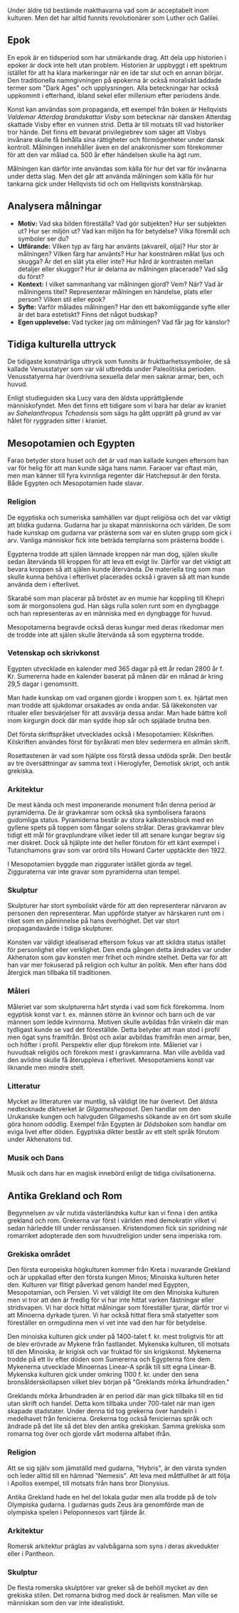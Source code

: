 Under äldre tid bestämde makthavarna vad som är acceptabelt inom kulturen. Men det har alltid funnits revolutionärer som Luther och Galilei.

## Epok
En epok är en tidsperiod som har utmärkande drag. Att dela upp historien i epoker är dock inte helt utan problem. Historien är uppbyggt i ett spektrum istället för att ha klara markeringar när en ide tar slut och en annan börjar. Den traditionella namngivningen på epokerna är också moraliskt laddade termer som "Dark Ages" och upplysningen. Alla beteckningar har också uppkommit i efterhand, ibland sekel eller millenium efter periodens ände.

Konst kan användas som propaganda, ett exempel från boken är Hellqvists *Valdemar Atterdag brandskattar Visby* som betecknar när dansken Atterdag skattade Visby efter en vunnen strid. Detta är till motsats till vad historiker tror hände. Det finns ett bevarat privilegiebrev som säger att Visbys invånare skulle få behålla sina rättigheter och förmögenheter under dansk kontroll. Målningen innehåller även en del anakronismer som förekommer för att den var målad ca. 500 år efter händelsen skulle ha ägt rum.

Målningen kan därför inte användas som källa för hur det var för invånarna under detta slag. Men det går att använda målningen som källa för hur tankarna gick under Hellqvists tid och om Hellqvists konstnärskap.

## Analysera målningar
- **Motiv:** Vad ska bilden föreställa? Vad gör subjekten? Hur ser subjekten ut? Hur ser miljön ut? Vad kan miljön ha för betydelse? Vilka föremål och symboler ser du? 
- **Utförande:** Vilken typ av färg har använts (akvarell, olja)? Hur stor är målningen? Vilken färg har använts? Hur har konstnären målat ljus och skugga? Är det en slät yta eller inte? Hur hård är kontrasten mellan detaljer eller skuggor? Hur är delarna av målningen placerade? Vad såg du först?
- **Kontext:** I vilket sammanhang var målningen gjord? Vem? När? Vad är målningens titel? Representerar målningen en händelse, plats eller person? Vilken stil eller epok? 
- **Syfte:** Varför målades målningen? Har den ett bakomliggande syfte eller är det bara estetiskt? Finns det något budskap?
- **Egen upplevelse:** Vad tycker jag om målningen? Vad får jag för känslor?

## Tidiga kulturella uttryck
De tidigaste konstnärliga uttryck som funnits är fruktbarhetssymboler, de så kallade Venusstatyer som var väl utbredda under Paleolitiska perioden. Venusstatyerna har överdrivna sexuella delar men saknar armar, ben, och huvud.

Enligt studieguiden ska Lucy vara den äldsta upprättgående människofyndet. Men det finns ett tidigare som vi bara har delar av kraniet av *Sahelanthropus Tchadensis* som sägs ha gått upprätt på grund av var hålet för ryggraden sitter i kraniet.

## Mesopotamien och Egypten

<!--Sumererna hade också en sorts bildspråk innan de gick över till kilskriften. Båda områderna hade under en punkt denna hierarki. Men hos Sumererna var prästen länge den högsta eller ekvivalent med kungen. Detta ändrades när Lugalerna kom och under Akkadiska perioden var kungarna gudar.-->

Farao betyder stora huset och det är vad man kallade kungen eftersom han var för helig för att man kunde säga hans namn. Faraoer var oftast män, men man känner till fyra kvinnliga regenter där Hatchepsut är den första. Både Egypten och Mesopotamien hade slavar.

### Religion

De egyptiska och sumeriska samhällen var djupt religiösa och det var viktigt att blidka gudarna. Gudarna har ju skapat människorna och världen. De som hade kunskap om gudarna var prästerna som var en sluten grupp som gick i arv. Vanliga människor fick inte beträda templarna som prästerna bodde i.

Egypterna trodde att själen lämnade kroppen när man dog, själen skulle sedan återvända till kroppen för att leva ett evigt liv. Därför var det viktigt att bevara kroppen så att själen kunde återvända. De materiella ting som man skulle kunna behöva i efterlivet placerades också i graven så att man kunde använda dem i efterlivet.

Skarabé som man placerar på bröstet av en mumie har koppling till Khepri som är morgonsolens gud. Han sägs rulla solen runt som en dyngbagge och han representeras av en människa med en dyngbagge för huvud.

Mesopotamerna begravde också deras kungar med deras rikedomar men de trodde inte att själen skulle återvända så som egypterna trodde.

### Vetenskap och skrivkonst
Egypten utvecklade en kalender med 365 dagar på ett år redan 2800 år f. Kr. Sumererna hade en kalender baserat på månen där en månad är kring 29,5 dagar i genomsnitt.

Man hade kunskap om vad organen gjorde i kroppen som t. ex. hjärtat men man trodde att sjukdomar orsakades av onda andar. Så läkekonsten var ritualer eller besvärjelser för att avsvärja dessa andar. Man hade bättre koll inom kirgurgin dock där man sydde ihop sår och spjälade brutna ben.

Det första skriftspråket utvecklades också i Mesopotamien: Kilskriften. Kilskriften användes först för byråkrati men blev sedermera en allmän skrift.

Rosettastenen är vad som hjälpte oss förstå dessa utdöda språk. Den består av tre översättningar av samma text i Hieroglyfer, Demotisk skript, och antik grekiska. 
### Arkitektur
De mest kända och mest imponerande monument från denna period är pyramiderna. De är gravkamrar som också ska symbolisera faraons gudomliga status. Pyramiderna består av stora kalkstensblock med en gyllene spets på toppen som fångar solens strålar. Deras gravkamrar blev tidigt ett mål för gravplundrare vilket leder till att senare kungar begrav sig mer diskret. Dock så hjälpte inte det heller förutom för ett känt exempel i Tutanchamons grav som var orörd tills Howard Carter upptäckte den 1922.

I Mesopotamien byggde man ziggurater istället gjorda av tegel. Zigguraterna var inte gravar som pyramiderna utan tempel.

### Skulptur
Skulpturer har stort symboliskt värde för att den representerar närvaron av personen den representerar. Man uppförde statyer av härskaren runt om i riket som en påminnelse på hans överhöghet. Det var stort propagandavärde i tidiga skulpturer.

Konsten var väldigt idealiserad eftersom fokus var att skildra status istället för personlighet eller verklighet. Den enda gången detta ändrades var under Akhenaton som gav konsten mer frihet och mindre stelhet. Detta var för att han var mer fokuserad på religion och kultur än politik. Men efter hans död återgick man tillbaka till traditionen.

### Måleri
Måleriet var som skulpturerna hårt styrda i vad som fick förekomma. Inom egyptisk konst var t. ex. männen större än kvinnor och barn och de var männen som ledde kvinnorna. Motiven skulle avbildas från vinkeln där man tydligast kunde se vad det föreställde. Detta betyder att man stod i profil men ögat syns framifrån. Bröst och axlar avbildas framifrån men armar, ben, och höfter i profil. Perspektiv eller djup förekom inte. Måleriet var i huvudsak religiös och förekom mest i gravkamrarna. Man ville avbilda vad den avlidne skulle få återuppleva i efterlivet. Mesopotamiens konst var liknande men mindre stelt.

### Litteratur
Mycket av litteraturen var muntlig, så väldigt lite har överlevt. Det äldsta nedtecknade diktverket är *Gilgamesheposet*. Den handlar om den Urukanske kungen och halvguden Gilgameshs sökande av en ört som skulle göra honom odödlig. Exempel från Egypten är *Dödsboken* som handlar om eviga livet efter döden. Egyptiska dikter består av ett stelt språk förutom under Akhenatons tid.

### Musik och Dans
Musik och dans har en magisk innebörd enligt de tidiga civilsationerna.


## Antika Grekland och Rom
Begynnelsen av vår nutida västerländska kultur kan vi finna i den antika grekland och rom. Grekerna var först i världen med demokratin vilket vi sedan härledde till under renässansen. Kristendomen fick sin spridning när romarriket adopterade den som huvudreligion under sena imperiska rom.

### Grekiska området
Den första europeiska högkulturen kommer från Kreta i nuvarande Grekland och är uppkallad efter den första kungen Minos; Minoiska kulturen heter den. Kulturen var flitigt påverkad genom handel med Egypten, Mesopotamian, och Persien. Vi vet väldigt lite om den Minoiska kulturen men vi tror att den är fredlig för vi har inte hittat varken fästningar eller stridsvapen. Vi har dock hittat målningar som föreställer tjurar, därför tror vi att Minoerna dyrkade tjuren. Vi har också hittat flera små statyetter som föreställer en ormgudinna men vi vet inte vad den har för betydelse.

Den minoiska kulturen gick under på 1400-talet f. kr. mest troligtvis för att de blev erövrade av Mykene från fastlandet. Mykenska kulturen, till motsats till den Minoiska, är krigisk och var fruktad för sin krigskonst. Mykenerna trodde på ett liv efter döden som Sumererna och Egypterna före dem. Mykenerna utvecklade Minoernas Linear-A språk till sitt egna Linear-B. Mykenska kulturen gick under omkring 1100 f. kr. under den sena bronsålderskollapsen vilket blev början på "Greklands mörka århundraden." 

Greklands mörka århundraden är en period där man gick tillbaka till en tid utan skrift och handel. Detta kom tillbaka under 700-talet när man igen skapade stadstater. Under denna tid tog grekerna över handeln i medelhavet från fenicierna. Grekerna tog också feniciernas språk och ändrade på det lite så det blev den antika grekiskan. Samma grekiska som romarna tog över och gjorde vårt moderna alfabet ifrån.

### Religion
Att se sig själv som jämställd med gudarna, "Hybris", är den värsta synden och leder alltid till en hämnad "Nemesis". Att leva med måttfullhet är att följa i Apollos exempel, till motsats från hans bror Dionysius. 

Antika Grekland hade en hel del lokala gudar men alla trodde på de tolv Olympiska gudarna. I gudarnas guds Zeus ära genomförde man de olympiska spelen i Peloponnesos vart fjärde år.

### Arkitektur
Romersk arkitektur präglas av valvbågarna som syns i deras akvedukter eller i Pantheon.

### Skulptur 
De flesta romerska skulptörer var greker så de behöll mycket av den grekiska stilen. Det romarna bidrog med dock är realismen. Man ville se människan som den var inte idealistiskt.

